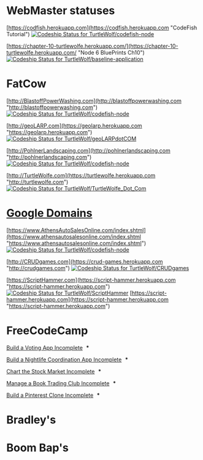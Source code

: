 # WebMaster           statuses

[https://codfish.herokuapp.com](https://codfish.herokuapp.com "CodeFish Tutorial")  [ ![Codeship Status for TurtleWolf/codefish-node](https://app.codeship.com/projects/bfe84900-ffc6-0135-8a3e-0662c72e3642/status?branch=master)](https://app.codeship.com/projects/279755)

[https://chapter-10-turtlewolfe.herokuapp.com/](https://chapter-10-turtlewolfe.herokuapp.com/ "Node 6 BluePrints Ch10")  [ ![Codeship Status for TurtleWolf/baseline-application](https://app.codeship.com/projects/72a28760-ffaa-0135-8b55-6673b73408d1/status?branch=master)](https://app.codeship.com/projects/279730)

# FatCow

[http://BlastoffPowerWashing.com](http://blastoffpowerwashing.com "http://blastoffpowerwashing.com")  [ ![Codeship Status for TurtleWolf/codefish-node](https://app.codeship.com/projects/1234567890-ffc6-0135-8a3e-0662c72e3642/status?branch=master)](https://app.codeship.com/projects/279755)

[http://geoLARP.com](https://geolarp.herokuapp.com "https://geolarp.herokuapp.com")  [ ![Codeship Status for TurtleWolf/geoLARPdotCOM](https://app.codeship.com/projects/48ea3920-0170-0136-1ba7-167d202812fa/status?branch=master)](https://app.codeship.com/projects/279971)

[http://PohlnerLandscaping.com](http://pohlnerlandscaping.com "http://pohlnerlandscaping.com")  [ ![Codeship Status for TurtleWolf/codefish-node](https://app.codeship.com/projects/1234567890-ffc6-0135-8a3e-0662c72e3642/status?branch=master)](https://app.codeship.com/projects/279755)

[http://TurtleWolfe.com](https://turtlewolfe.herokuapp.com "http://turtlewolfe.com") [ ![Codeship Status for TurtleWolf/TurtleWolfe_Dot_Com](https://app.codeship.com/projects/cf2db1d0-0349-0136-ab5e-5239f9e2869b/status?branch=master)](https://app.codeship.com/projects/280228)

# [Google Domains](https://domains.google.com/registrar?hl=en&_ga=2.188382880.92372501.1519989899-1086368502.1516691304&_gac=1.142410118.1519989899.EAIaIQobChMIlPHNysPN2QIVVrXACh3Suwv-EAAYASAAEgLfTvD_BwE "Google Domains")


[https://www.AthensAutoSalesOnline.com/index.shtml](https://www.athensautosalesonline.com/index.shtml "https://www.athensautosalesonline.com/index.shtml")  [ ![Codeship Status for TurtleWolf/codefish-node](https://app.codeship.com/projects/1234567890-ffc6-0135-8a3e-0662c72e3642/status?branch=master)](https://app.codeship.com/projects/279755)

[http://CRUDgames.com](https://crud-games.herokuapp.com "http://crudgames.com")  [ ![Codeship Status for TurtleWolf/CRUDgames](https://app.codeship.com/projects/882df270-012f-0136-3c88-1ae9cef32bc1/status?branch=master)](https://app.codeship.com/projects/279943)

[https://ScriptHammer.com](https://script-hammer.herokuapp.com "https://script-hammer.herokuapp.com")  [ ![Codeship Status for TurtleWolf/ScriptHammer](https://app.codeship.com/projects/5f179f20-0153-0136-96db-56d2b95b78b6/status?branch=master)](https://app.codeship.com/projects/279963) [https://script-hammer.herokuapp.com](https://script-hammer.herokuapp.com "https://script-hammer.herokuapp.com")


# FreeCodeCamp

<div id="nested-collapseDynamicWebApplicationProjects" class="margin-left-10 collapse in map-collapse no-transition chapterBlock"></p><p name="build-a-voting-app" class="challenge-title ion-ios-circle-outline padded-ionic-icon negative-15"><a name="build-a-voting-app" target="_parent" href="/challenges/build-a-voting-app"><span>Build a Voting App</span><span class="sr-only"> Incomplete</span></a><span class="text-primary">   <strong>*</strong></span></p><p name="build-a-nightlife-coordination-app" class="challenge-title ion-ios-circle-outline padded-ionic-icon negative-15"><a name="build-a-nightlife-coordination-app" target="_parent" href="/challenges/build-a-nightlife-coordination-app"><span>Build a Nightlife Coordination App</span><span class="sr-only"> Incomplete</span></a><span class="text-primary">   <strong>*</strong></span></p><p name="chart-the-stock-market" class="challenge-title ion-ios-circle-outline padded-ionic-icon negative-15"><a name="chart-the-stock-market" target="_parent" href="/challenges/chart-the-stock-market"><span>Chart the Stock Market</span><span class="sr-only"> Incomplete</span></a><span class="text-primary">   <strong>*</strong></span></p><p name="manage-a-book-trading-club" class="challenge-title ion-ios-circle-outline padded-ionic-icon negative-15"><a name="manage-a-book-trading-club" target="_parent" href="/challenges/manage-a-book-trading-club"><span>Manage a Book Trading Club</span><span class="sr-only"> Incomplete</span></a><span class="text-primary">   <strong>*</strong></span></p><p name="build-a-pinterest-clone" class="challenge-title ion-ios-circle-outline padded-ionic-icon negative-15"><a name="build-a-pinterest-clone" target="_parent" href="/challenges/build-a-pinterest-clone"><span>Build a Pinterest Clone</span><span class="sr-only"> Incomplete</span></a><span class="text-primary">   <strong>*</strong></span></p></div>

# Bradley's
# Boom Bap's
